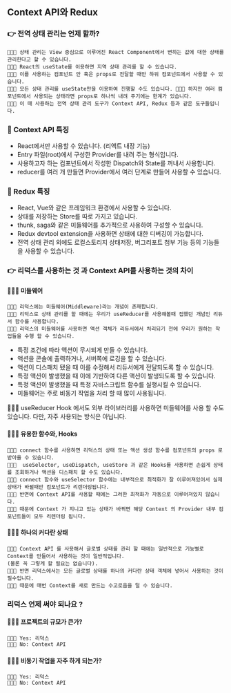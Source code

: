 ## Context API와 Redux

### 👉 전역 상태 관리는 언제 할까?

    👩🏻‍🎤 상태 관리는 View 중심으로 이루어진 React Component에서 변하는 값에 대한 상태를 관리한다고 할 수 있습니다.
    👩🏻‍🎤 React의 useState를 이용하면 지역 상태 관리를 할 수 있습니다. 
    👩🏻‍🎤 이를 사용하는 컴포넌트 안 혹은 props로 전달할 때만 하위 컴포넌트에서 사용할 수 있습니다.
    👩🏻‍🎤 모든 상태 관리를 useState만을 이용하여 진행할 수도 있습니다. 👩🏻‍🎤 하지만 여러 컴포넌트에서 사용되는 상태라면 props로 하나씩 내려 주기에는 한계가 있습니다.
    👩🏻‍🎤 이 때 사용하는 전역 상태 관리 도구가 Context API, Redux 등과 같은 도구들입니다.

### 👀 Context API 특징
- React에서만 사용할 수 있습니다. (리액트 내장 기능)
- Entry 파일(root)에서 구성한 Provider를 내려 주는 형식입니다.
- 사용하고자 하는 컴포넌트에서 작성한 Dispatch와 State를 꺼내서 사용합니다.
- reducer를 여러 개 만들면 Provider에서 여러 단계로 만들어 사용할 수 있습니다.

### 👀 Redux 특징
- React, Vue와 같은 프레임워크 환경에서 사용할 수 있습니다.
- 상태를 저장하는 Store를 따로 가지고 있습니다.
- thunk, saga와 같은 미들웨어를 추가적으로 사용하여 구성할 수 있습니다.
- Redux devtool extension을 사용하면 상태에 대한 디버깅이 가능합니다.
- 전역 상태 관리 외에도 로컬스토리지 상태저장, 버그리포트 첨부 기능 등의 기능들을 사용할 수 있습니다.
### 👉 리덕스를 사용하는 것 과 Context API를 사용하는 것의 차이

#### 🧑🏻‍🎤 미들웨어
    👩🏻‍🎤 리덕스에는 미들웨어(Middleware)라는 개념이 존재합니다.
    👩🏻‍🎤 리덕스로 상태 관리를 할 때에는 우리가 useReducer를 사용해볼때 접했던 개념인 리듀서 함수를 사용합니다. 
    👩🏻‍🎤 리덕스의 미들웨어를 사용하면 액션 객체가 리듀서에서 처리되기 전에 우리가 원하는 작업들을 수행 할 수 있습니다. 

- 특정 조건에 따라 액션이 무시되게 만들 수 있습니다.
- 액션을 콘솔에 출력하거나, 서버쪽에 로깅을 할 수 있습니다.
- 액션이 디스패치 됐을 때 이를 수정해서 리듀서에게 전달되도록 할 수 있습니다.
- 특정 액션이 발생했을 때 이에 기반하여 다른 액션이 발생되도록 할 수 있습니다.
- 특정 액션이 발생했을 때 특정 자바스크립트 함수를 실행시킬 수 있습니다.
- 미들웨어는 주로 비동기 작업을 처리 할 때 많이 사용됩니다.

👩🏻‍🏫 useReducer Hook 에서도 외부 라이브러리를 사용하면 미들웨어를 사용 할 수도 있습니다. 다만, 자주 사용되는 방식은 아닙니다.

#### 🧑🏻‍🎤 유용한 함수와, Hooks
    👩🏻‍🎤 connect 함수를 사용하면 리덕스의 상태 또는 액션 생성 함수를 컴포넌트의 props 로 받아올 수 있습니다.
    👩🏻‍🎤  useSelector, useDispatch, useStore 과 같은 Hooks를 사용하면 손쉽게 상태를 조회하거나 액션을 디스패치 할 수도 있습니다.
    👩🏻‍🎤 connect 함수와 useSelector 함수에는 내부적으로 최적화가 잘 이루어져있어서 실제 상태가 바뀔때만 컴포넌트가 리렌더링됩니다. 
    👩🏻‍🎤 반면에 Context API를 사용할 때에는 그러한 최적화가 자동으로 이루어져있지 않습니다.
    👩🏻‍🎤 때문에 Context 가 지니고 있는 상태가 바뀌면 해당 Context 의 Provider 내부 컴포넌트들이 모두 리렌더링 됩니다.

#### 🧑🏻‍🎤 하나의 커다란 상태
    👩🏻‍🎤 Context API 를 사용해서 글로벌 상태를 관리 할 때에는 일반적으로 기능별로 Context를 만들어서 사용하는 것이 일반적입니다.
    (물론 꼭 그렇게 할 필요는 없습니다). 
    👩🏻‍🎤 반면 리덕스에서는 모든 글로벌 상태를 하나의 커다란 상태 객체에 넣어서 사용하는 것이 필수입니다. 
    👩🏻‍🎤 때문에 매번 Context를 새로 만드는 수고로움을 덜 수 있습니다.


### 리덕스 언제 써야 되나요 ?

#### 🧑🏻‍🎤 프로젝트의 규모가 큰가?

    👩🏻‍🎤 Yes: 리덕스
    👨🏿‍🎤 No: Context API

#### 🧑🏻‍🎤 비동기 작업을 자주 하게 되는가?

    
    👩🏻‍🎤 Yes: 리덕스
    👨🏿‍🎤 No: Context API